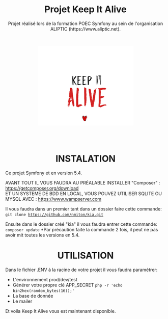 <h1 align="center">Projet Keep It Alive</h1>

<p align="center">Projet réalisé lors de la formation POEC Symfony au sein de l'organisation ALIPTIC (https://www.aliptic.net).</p><br>

<p align="center"><img src="public/assets/img/logo.png" align="center" alt="Logo keep it alive"></p><br><br>

<h1 align="center">INSTALATION</h1>
<p>Ce projet Symfony et en version 5.4. </p>

AVANT TOUT IL VOUS FAUDRA AU PRÉALABLE INSTALLER "Composer" : https://getcomposer.org/download <br>
ET UN SYSTEME DE BDD EN LOCAL, VOUS POUVEZ UTILISER SQLITE OU MYSQL AVEC : https://www.wampserver.com

Il vous faudra dans un premier tant dans un dossier faire cette commande:<br>
<code>git clone https://github.com/nmiton/kia.git</code>

Ensuite dans le dossier créé "kia" il vous faudra entrer cette commande:<br>
<code>composer update</code>
*Par précaution faite la commande 2 fois, il peut ne pas avoir mit toutes les versions en 5.4.

<h1 align="center">UTILISATION</h1>

<p>Dans le fichier .ENV à la racine de votre projet il vous faudra paramétrer:</p>
<ul>
    <li>L'environnement prod/dev/test</li>
    <li>Générer votre propre clé APP_SECRET <code>php -r 'echo bin2hex(random_bytes(16));'</code></li>
    <li>La base de donnée</li>
    <li>Le mailer</li>
</ul>

<p>Et voila Keep It Alive vous est maintenant disponible.</p>